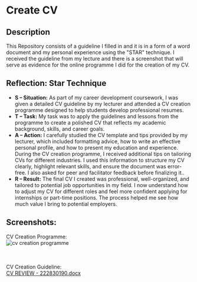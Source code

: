 <h1>Create CV</h1>

<h2>Description</h2>
This Repository consists of a guideline I filled in and it is in a form of a word document and my personal experience using the "STAR" technique. I received the guideline from my lecture and there is a screenshot that will serve as evidence for the online programme I did for the creation of my CV.
<br />


<h2>Reflection: Star Technique</h2>

- <b>S – Situation:</b> As part of my career development coursework, I was given a detailed CV guideline by my lecturer and attended a CV creation programme designed to help students develop professional resumes.
- <b>T – Task:</b> My task was to apply the guidelines and lessons from the programme to create a polished CV that reflects my academic background, skills, and career goals.
- <b>A – Action:</b> I carefully studied the CV template and tips provided by my lecturer, which included formatting advice, how to write an effective personal profile, and how to present my education and experience. During the CV creation programme, I received additional tips on tailoring CVs for different industries. I used this information to structure my CV clearly, highlight relevant skills, and ensure the document was error-free. I also asked for peer and facilitator feedback before finalizing it..</b>
- <b>R – Result:</b> The final CV I created was professional, well-organized, and tailored to potential job opportunities in my field. I now understand how to adjust my CV for different roles and feel more confident applying for internships or part-time positions. The process helped me see how much value I bring to potential employers.</b>

<h2>Screenshots:</h2>

CV Creation Programme: <br/>
![cv creation programme](https://github.com/user-attachments/assets/39aefb6a-3519-48f1-bf12-6a468a2618a4)
<br />
<br></br>

CV Creation Guideline: <br/>
[CV REVIEW - 222830190.docx](https://github.com/user-attachments/files/20415710/CV.REVIEW.-.222830190.docx)

<br />





